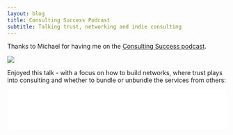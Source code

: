 ```yaml
---
layout: blog
title: Consulting Success Podcast
subtitle: Talking trust, networking and indie consulting
---
```


Thanks to Michael for having me on the [Consulting Success podcast](https://www.consultingsuccess.com/growing-a-solo-consulting-business-with-tom-critchlow).

![](https://www.consultingsuccess.com/wp-content/uploads/2019/09/growingasoloconsultingbusinesswithtomcritchlowB.png)

Enjoyed this talk - with a focus on how to build networks, where trust plays into consulting and whether to bundle or unbundle the services from others:

<iframe style="border: none" src="//html5-player.libsyn.com/embed/episode/id/11247689/height/90/theme/custom/thumbnail/yes/direction/backward/render-playlist/no/custom-color/ff3d00/" height="90" width="100%" scrolling="no"  allowfullscreen webkitallowfullscreen mozallowfullscreen oallowfullscreen msallowfullscreen></iframe>